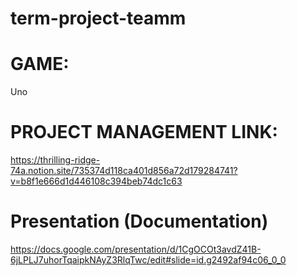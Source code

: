 # term-project-teamm

# GAME:

Uno

# PROJECT MANAGEMENT LINK:

https://thrilling-ridge-74a.notion.site/735374d118ca401d856a72d179284741?v=b8f1e666d1d446108c394beb74dc1c63

# Presentation (Documentation)

https://docs.google.com/presentation/d/1CgOCOt3avdZ41B-6jLPLJ7uhorTqaipkNAyZ3RlqTwc/edit#slide=id.g2492af94c06_0_0
